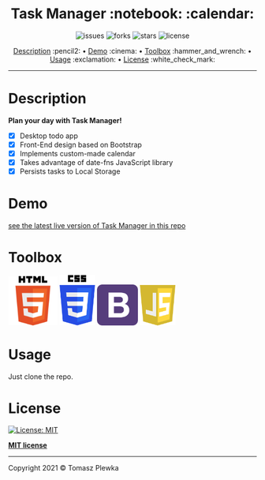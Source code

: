 <div>
    <h1 align="center">Task Manager  	:notebook: :calendar: </h1>
    <p align="center">
      <img src="https://img.shields.io/github/issues/tomaszplewka/07_task_manager" alt="issues">
      <img src="https://img.shields.io/github/forks/tomaszplewka/07_task_manager" alt="forks">
      <img src="https://img.shields.io/github/stars/tomaszplewka/07_task_manager" alt="stars">
      <img src="https://img.shields.io/github/license/tomaszplewka/07_task_manager" alt="license">
    </p>
</div>
<p align="center">
    <a href="#description">Description</a> :pencil2: • 
    <a href="#demo">Demo</a> :cinema: •
    <a href="#toolbox">Toolbox</a> :hammer_and_wrench: •
    <a href="#usage">Usage</a> :exclamation: •
    <a href="#license">License</a> :white_check_mark:
</p>

---

# Description 

**Plan your day with Task Manager!**

- [x] Desktop todo app
- [x] Front-End design based on Bootstrap
- [x] Implements custom-made calendar
- [x] Takes advantage of date-fns JavaScript library
- [x] Persists tasks to Local Storage

# Demo

[see the latest live version of Task Manager in this repo](https://github.com/tomaszplewka/08_task_manager_oop "Task Manager")

# Toolbox

<p align="">
    <img src="https://github.com/tomaszplewka/07_task_manager/blob/master/icons/html5.svg" width="100" alt="html5" >
    <img src="https://github.com/tomaszplewka/07_task_manager/blob/master/icons/css3.svg" width="72" alt="css3" >
    <img src="https://github.com/tomaszplewka/07_task_manager/blob/master/icons/bootstrap.svg" width="83" alt="bootstrap" >
    <img src="https://github.com/tomaszplewka/07_task_manager/blob/master/icons/javascript.svg" width="72" alt="js" >
</p>

# Usage

Just clone the repo.

# License

[![License: MIT](https://img.shields.io/badge/License-MIT-green.svg)](https://opensource.org/licenses/MIT)

**[MIT license](http://opensource.org/licenses/mit-license.php)**

---

Copyright 2021 © Tomasz Plewka
